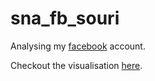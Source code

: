 sna_fb_souri
============

Analysing my <a href="http://facebook.com/souriguha/">facebook</a> account.

Checkout the visualisation <a href="http://souriguha.github.com/sna_fb_souri/">here</a>.